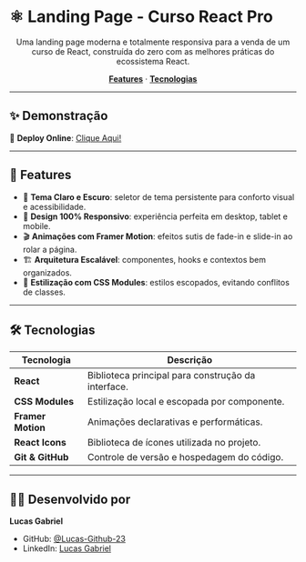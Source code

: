 # ⚛️ Landing Page - Curso React Pro

<p align="center">
Uma landing page moderna e totalmente responsiva para a venda de um curso de React, construída do zero com as melhores práticas do ecossistema React.
</p>

<p align="center">
  <a href="#-features"><strong>Features</strong></a> ·
  <a href="#-tecnologias"><strong>Tecnologias</strong></a>
</p>

---

## ✨ Demonstração

🔗 **Deploy Online**: [Clique Aqui!](https://landing-page-react-pro.vercel.app/)

---

## 🚀 Features

- 🎨 **Tema Claro e Escuro**: seletor de tema persistente para conforto visual e acessibilidade.  
- 📱 **Design 100% Responsivo**: experiência perfeita em desktop, tablet e mobile.  
- 🎬 **Animações com Framer Motion**: efeitos sutis de fade-in e slide-in ao rolar a página.  
- 🏗️ **Arquitetura Escalável**: componentes, hooks e contextos bem organizados.  
- 💅 **Estilização com CSS Modules**: estilos escopados, evitando conflitos de classes.  

---

## 🛠️ Tecnologias

| Tecnologia       | Descrição                                               |
|------------------|---------------------------------------------------------|
| **React**        | Biblioteca principal para construção da interface.      |
| **CSS Modules**  | Estilização local e escopada por componente.            |
| **Framer Motion**| Animações declarativas e performáticas.                 |
| **React Icons**  | Biblioteca de ícones utilizada no projeto.              |
| **Git & GitHub** | Controle de versão e hospedagem do código.              |

---

## 👨‍💻 Desenvolvido por

**Lucas Gabriel**

- GitHub: [@Lucas-Github-23](https://github.com/Lucas-Github-23)  
- LinkedIn: [Lucas Gabriel](https://www.linkedin.com/in/lucas-gabriel-521082279/)

